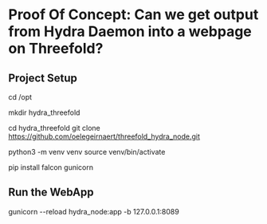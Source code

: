 # Proof Of Concept: Can we get output from Hydra Daemon into a webpage on Threefold?

## Project Setup
cd /opt

mkdir hydra_threefold

cd hydra_threefold
git clone https://github.com/oelegeirnaert/threefold_hydra_node.git

python3 -m venv venv
source venv/bin/activate

pip install falcon gunicorn

## Run the WebApp
gunicorn --reload hydra_node:app -b 127.0.0.1:8089
